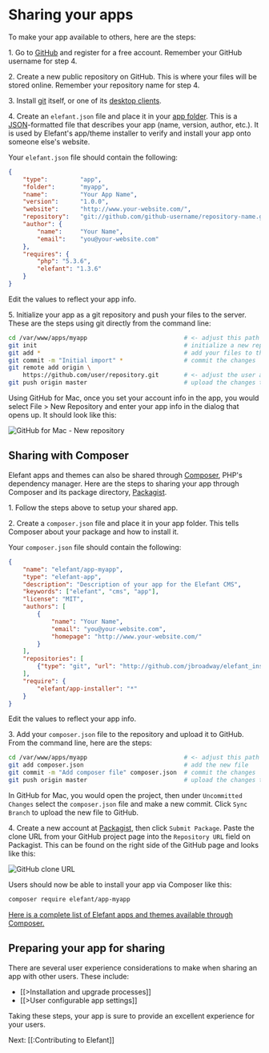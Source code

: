 # Sharing your apps

To make your app available to others, here are the steps:

1\. Go to [GitHub](http://github.com/) and register for a free account. Remember your GitHub username for step 4.

2\. Create a new public repository on GitHub. This is where your files will be stored online. Remember your repository name for step 4.

3\. Install [git](http://git-scm.com/) itself, or one of its [desktop clients](http://git-scm.com/downloads/guis).

4\. Create an `elefant.json` file and place it in your [app folder](/docs/2.2/developers/making-your-own-apps). This is a [JSON](http://en.wikipedia.org/wiki/JSON)-formatted file that describes your app (name, version, author, etc.). It is used by Elefant's app/theme installer to verify and install your app onto someone else's website.

Your `elefant.json` file should contain the following:

~~~json
{
    "type":         "app",
    "folder":       "myapp",
    "name":         "Your App Name",
    "version":      "1.0.0",
    "website":      "http://www.your-website.com/",
    "repository":   "git://github.com/github-username/repository-name.git",
    "author": {
        "name":     "Your Name",
        "email":    "you@your-website.com"
    },
    "requires": {
        "php": "5.3.6",
        "elefant": "1.3.6"
    }
}
~~~

Edit the values to reflect your app info.

5\. Initialize your app as a git repository and push your files to the server. These are the steps using git directly from the command line:

~~~bash
cd /var/www/apps/myapp                           # <- adjust this path
git init                                         # initialize a new repository
git add *                                        # add your files to the repository
git commit -m "Initial import" *                 # commit the changes
git remote add origin \
    https://github.com/user/repository.git       # <- adjust the user and repository
git push origin master                           # upload the changes to github
~~~

Using GitHub for Mac, once you set your account info in the app, you would select File > New Repository and enter your app info in the dialog that opens up. It should look like this:

![GitHub for Mac - New repository](/apps/docs/docs/2.2/pix/github-for-mac-new-repo.png)

## Sharing with Composer

Elefant apps and themes can also be shared through [Composer](http://getcomposer.org/), PHP's dependency manager. Here are the steps to sharing your app through Composer and its package directory, [Packagist](https://packagist.org/).

1\. Follow the steps above to setup your shared app.

2\. Create a `composer.json` file and place it in your app folder. This tells Composer about your package and how to install it.

Your `composer.json` file should contain the following:

~~~json
{
    "name": "elefant/app-myapp",
    "type": "elefant-app",
    "description": "Description of your app for the Elefant CMS",
    "keywords": ["elefant", "cms", "app"],
    "license": "MIT",
	"authors": [
		{
			"name": "Your Name",
			"email": "you@your-website.com",
			"homepage": "http://www.your-website.com/"
		}
	],
    "repositories": [
        {"type": "git", "url": "http://github.com/jbroadway/elefant_installer"}
    ],
    "require": {
        "elefant/app-installer": "*"
    }
}
~~~

Edit the values to reflect your app info.

3\. Add your `composer.json` file to the repository and upload it to GitHub. From the command line, here are the steps:

~~~bash
cd /var/www/apps/myapp                           # <- adjust this path
git add composer.json                            # add the new file
git commit -m "Add composer file" composer.json  # commit the changes
git push origin master                           # upload the changes to github
~~~

In GitHub for Mac, you would open the project, then under `Uncommitted Changes` select the `composer.json` file and make a new commit. Click `Sync Branch` to upload the new file to GitHub.

4\. Create a new account at [Packagist](https://packagist.org/), then click `Submit Package`. Paste the clone URL from your GitHub project page into the `Repository URL` field on Packagist. This can be found on the right side of the GitHub page and looks like this:

![GitHub clone URL](/apps/docs/docs/2.2/pix/github-clone-url.png)

Users should now be able to install your app via Composer like this:

~~~bash
composer require elefant/app-myapp
~~~

[Here is a complete list of Elefant apps and themes available through Composer.](https://packagist.org/packages/elefant/)

## Preparing your app for sharing

There are several user experience considerations to make when sharing an app with other users. These include:

* [[>Installation and upgrade processes]]
* [[>User configurable app settings]]

Taking these steps, your app is sure to provide an excellent experience for your users.

Next: [[:Contributing to Elefant]]